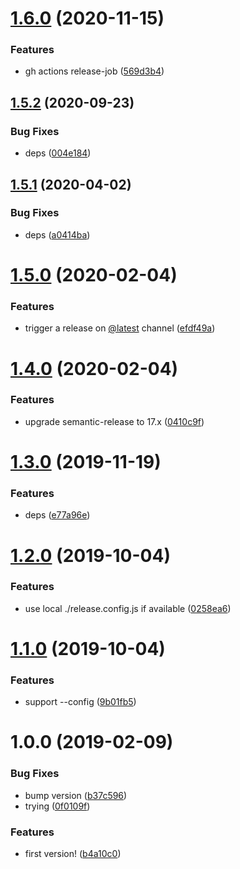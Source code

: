 # [1.6.0](https://github.com/NaturalCycles/semantic-release/compare/v1.5.2...v1.6.0) (2020-11-15)


### Features

* gh actions release-job ([569d3b4](https://github.com/NaturalCycles/semantic-release/commit/569d3b474e25aab9676d069072e7ba559fa51ee5))

## [1.5.2](https://github.com/NaturalCycles/semantic-release/compare/v1.5.1...v1.5.2) (2020-09-23)


### Bug Fixes

* deps ([004e184](https://github.com/NaturalCycles/semantic-release/commit/004e18441edcb38a9967550af8290875657c233e))

## [1.5.1](https://github.com/NaturalCycles/semantic-release/compare/v1.5.0...v1.5.1) (2020-04-02)


### Bug Fixes

* deps ([a0414ba](https://github.com/NaturalCycles/semantic-release/commit/a0414ba86396342ebc70d5cce5be4d4f0cacc3a5))

# [1.5.0](https://github.com/NaturalCycles/semantic-release/compare/v1.4.0...v1.5.0) (2020-02-04)


### Features

* trigger a release on [@latest](https://github.com/latest) channel ([efdf49a](https://github.com/NaturalCycles/semantic-release/commit/efdf49a3dcd8f7fc815d75ccbf41fd7360060944))

# [1.4.0](https://github.com/NaturalCycles/semantic-release/compare/v1.3.0...v1.4.0) (2020-02-04)


### Features

* upgrade semantic-release to 17.x ([0410c9f](https://github.com/NaturalCycles/semantic-release/commit/0410c9fc9f22c0770742f8e15244ed896aeb9a4f))

# [1.3.0](https://github.com/NaturalCycles/semantic-release/compare/v1.2.0...v1.3.0) (2019-11-19)


### Features

* deps ([e77a96e](https://github.com/NaturalCycles/semantic-release/commit/e77a96e70aecf1d7408fc95fa74d83131a5d649a))

# [1.2.0](https://github.com/NaturalCycles/semantic-release/compare/v1.1.0...v1.2.0) (2019-10-04)


### Features

* use local ./release.config.js if available ([0258ea6](https://github.com/NaturalCycles/semantic-release/commit/0258ea6))

# [1.1.0](https://github.com/NaturalCycles/semantic-release/compare/v1.0.0...v1.1.0) (2019-10-04)


### Features

* support --config ([9b01fb5](https://github.com/NaturalCycles/semantic-release/commit/9b01fb5))

# 1.0.0 (2019-02-09)


### Bug Fixes

* bump version ([b37c596](https://github.com/NaturalCycles/semantic-release/commit/b37c596))
* trying ([0f0109f](https://github.com/NaturalCycles/semantic-release/commit/0f0109f))


### Features

* first version! ([b4a10c0](https://github.com/NaturalCycles/semantic-release/commit/b4a10c0))
